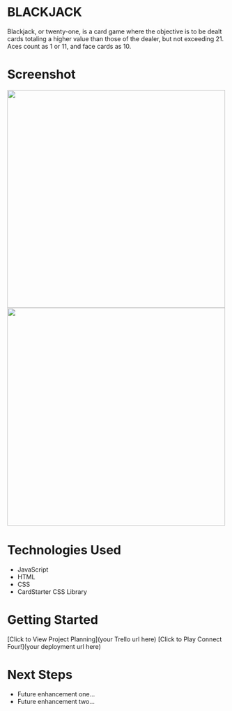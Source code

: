 # BLACKJACK

Blackjack, or twenty-one, is a card game where the objective is to be dealt cards totaling a higher value than those of the dealer, but not exceeding 21. Aces count as 1 or 11, and face cards as 10. 

# Screenshot

<img src="https://i.imgur.com/SfLYCDZ.png" height= 500px>
<img src="https://i.imgur.com/PPYOkId.png" height= 500px>

# Technologies Used

- JavaScript
- HTML
- CSS
- CardStarter CSS Library

# Getting Started

[Click to View Project Planning](your Trello url here)
[Click to Play Connect Four!](your deployment url here)

# Next Steps

- Future enhancement one...
- Future enhancement two... 